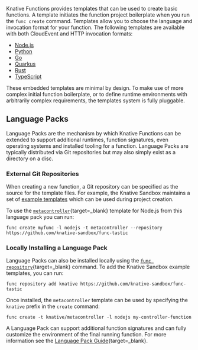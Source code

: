 Knative Functions provides templates that can be used to create basic functions.
A template initiates the function project boilerplate when you run the
`func create` command. Templates allow you to choose the language and invocation
format for your function. The following templates are available with both CloudEvent
and HTTP invocation formats:

- [Node.js](https://github.com/knative/func/blob/main/docs/function-developers/nodejs.md)
- [Python](https://github.com/knative/func/blob/main/docs/function-developers/python.md)
- [Go](https://github.com/knative/func/blob/main/docs/function-developers/golang.md)
- [Quarkus](https://github.com/knative/func/blob/main/docs/function-developers/quarkus.md)
- [Rust](https://github.com/knative/func/blob/main/docs/function-developers/rust.md)
- [TypeScript](https://github.com/knative/func/blob/main/docs/function-developers/typescript.md)

These embedded templates are minimal by design. To make use of more complex
initial function boilerplate, or to define runtime environments with
arbitrarily complex requirements, the templates system is fully pluggable.

## Language Packs

Language Packs are the mechanism by which Knative Functions can be extended to
support additional runtimes, function signatures, even operating systems and
installed tooling for a function. Language Packs are typically distributed via
Git repositories but may also simply exist as a directory on a disc.

### External Git Repositories

When creating a new function, a Git repository can be specified as the source
for the template files.  For example, the Knative Sandbox maintains a set of
[example templates](https://github.com/knative-sandbox/func-tastic) which can be
used during project creation.

To use the [`metacontroller`](https://metacontroller.github.io/metacontroller/){target=_blank}
template for Node.js from this language pack you can run:

```{ .console }
func create myfunc -l nodejs -t metacontroller --repository https://github.com/knative-sandbox/func-tastic
```

### Locally Installing a Language Pack

Language Packs can also be installed locally using the
[`func repository`](https://github.com/knative/func/blob/main/docs/reference/func_repository.md){target=_blank}
command. To add the Knative Sandbox example templates, you can run:

```{ .console }
func repository add knative https://github.com/knative-sandbox/func-tastic
```

Once installed, the `metacontroller` template can be used by specifying the `knative` prefix
in the `create` command:

```{ .console }
func create -t knative/metacontroller -l nodejs my-controller-function
```

A Language Pack can support additional function signatures and can fully customize
the environment of the final running function.
For more information see the
[Language Pack Guide](https://github.com/knative/func/blob/main/docs/language-pack-providers/language-pack-contract.md){target=_blank}.

